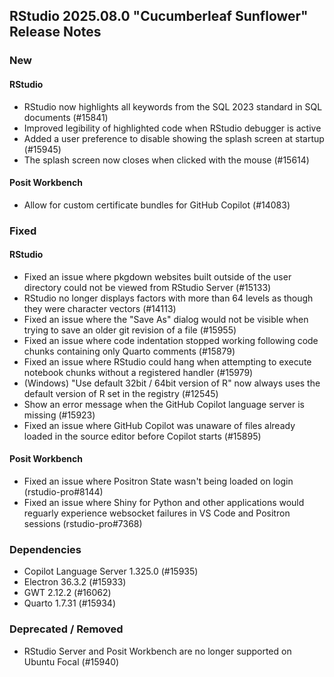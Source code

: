 ## RStudio 2025.08.0 "Cucumberleaf Sunflower" Release Notes

### New

#### RStudio

- RStudio now highlights all keywords from the SQL 2023 standard in SQL documents (#15841)
- Improved legibility of highlighted code when RStudio debugger is active
- Added a user preference to disable showing the splash screen at startup (#15945)
- The splash screen now closes when clicked with the mouse (#15614)

#### Posit Workbench

- Allow for custom certificate bundles for GitHub Copilot (#14083)

### Fixed

#### RStudio

- Fixed an issue where pkgdown websites built outside of the user directory could not be viewed from RStudio Server (#15133)
- RStudio no longer displays factors with more than 64 levels as though they were character vectors (#14113)
- Fixed an issue where the "Save As" dialog would not be visible when trying to save an older git revision of a file (#15955)
- Fixed an issue where code indentation stopped working following code chunks containing only Quarto comments (#15879)
- Fixed an issue where RStudio could hang when attempting to execute notebook chunks without a registered handler (#15979)
- (Windows) "Use default 32bit / 64bit version of R" now always uses the default version of R set in the registry (#12545)
- Show an error message when the GitHub Copilot language server is missing (#15923)
- Fixed an issue where GitHub Copilot was unaware of files already loaded in the source editor before Copilot starts (#15895)

#### Posit Workbench

- Fixed an issue where Positron State wasn't being loaded on login (rstudio-pro#8144)
- Fixed an issue where Shiny for Python and other applications would reguarly experience websocket failures in VS Code and Positron sessions (rstudio-pro#7368)

### Dependencies

- Copilot Language Server 1.325.0 (#15935)
- Electron 36.3.2 (#15933)
- GWT 2.12.2 (#16062)
- Quarto 1.7.31 (#15934)

### Deprecated / Removed

- RStudio Server and Posit Workbench are no longer supported on Ubuntu Focal (#15940)
